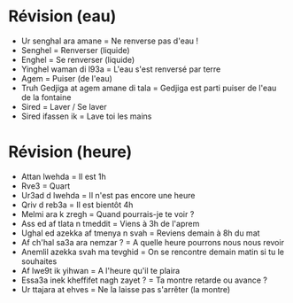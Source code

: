 # Révision (eau)

- Ur senghal ara amane = Ne renverse pas d'eau !
- Senghel = Renverser (liquide)
- Enghel = Se renverser (liquide)
- Yinghel waman di l93a = L'eau s'est renversé par terre
- Agem = Puiser (de l'eau)
- Truh Gedjiga at agem amane di tala = Gedjiga est parti puiser de l'eau de la fontaine
- Sired = Laver / Se laver
- Sired ifassen ik = Lave toi les mains

# Révision (heure)

- Attan lwehda = Il est 1h
- Rve3 = Quart
- Ur3ad d lwehda = Il n'est pas encore une heure
- Qriv d reb3a = Il est bientôt 4h
- Melmi ara k zregh = Quand pourrais-je te voir ?
- Ass ed af tlata n tmeddit = Viens à 3h de l'aprem
- Ughal ed azekka af tmenya n svah = Reviens demain à 8h du mat
- Af ch'hal sa3a ara nemzar ? = A quelle heure pourrons nous nous revoir
- Anemlil azekka svah ma tevghid = On se rencontre demain matin si tu le souhaites
- Af lwe9t ik yihwan = A l'heure qu'il te plaira
- Essa3a inek kheffifet nagh zayet ? = Ta montre retarde ou avance ?
- Ur ttajara at ehves = Ne la laisse pas s'arrêter (la montre)